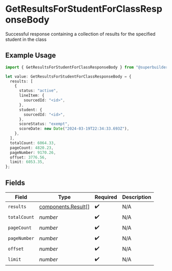 # GetResultsForStudentForClassResponseBody

Successful response containing a collection of results for the specified student in the class

## Example Usage

```typescript
import { GetResultsForStudentForClassResponseBody } from "@superbuilders/oneroster/models/operations";

let value: GetResultsForStudentForClassResponseBody = {
  results: [
    {
      status: "active",
      lineItem: {
        sourcedId: "<id>",
      },
      student: {
        sourcedId: "<id>",
      },
      scoreStatus: "exempt",
      scoreDate: new Date("2024-03-19T22:34:33.693Z"),
    },
  ],
  totalCount: 6064.33,
  pageCount: 4820.23,
  pageNumber: 9170.26,
  offset: 3776.56,
  limit: 6053.35,
};
```

## Fields

| Field                                                    | Type                                                     | Required                                                 | Description                                              |
| -------------------------------------------------------- | -------------------------------------------------------- | -------------------------------------------------------- | -------------------------------------------------------- |
| `results`                                                | [components.Result](../../models/components/result.md)[] | :heavy_check_mark:                                       | N/A                                                      |
| `totalCount`                                             | *number*                                                 | :heavy_check_mark:                                       | N/A                                                      |
| `pageCount`                                              | *number*                                                 | :heavy_check_mark:                                       | N/A                                                      |
| `pageNumber`                                             | *number*                                                 | :heavy_check_mark:                                       | N/A                                                      |
| `offset`                                                 | *number*                                                 | :heavy_check_mark:                                       | N/A                                                      |
| `limit`                                                  | *number*                                                 | :heavy_check_mark:                                       | N/A                                                      |